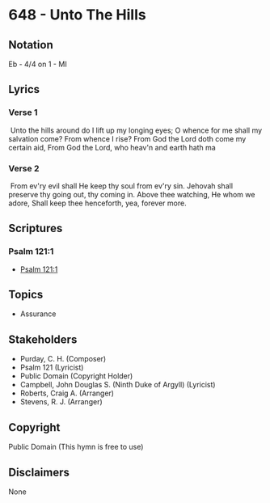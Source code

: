 # 648 - Unto The Hills

## Notation

Eb - 4/4 on 1 - MI

## Lyrics

### Verse 1

 Unto the hills around do I lift up my longing eyes; O whence for me shall my salvation come? From whence I rise? From God the Lord doth come my certain aid, From God the Lord, who heav'n and earth hath ma

### Verse 2

 From ev'ry evil shall He keep thy soul from ev'ry sin. Jehovah shall preserve thy going out, thy coming in. Above thee watching, He whom we adore, Shall keep thee henceforth, yea, forever more.


## Scriptures

### Psalm 121:1

- [Psalm 121:1](https://www.biblegateway.com/passage/?search=Psalm%20121%3A1)


## Topics

- Assurance

## Stakeholders

- Purday, C. H. (Composer)
- Psalm 121 (Lyricist)
- Public Domain (Copyright Holder)
- Campbell, John Douglas S. (Ninth Duke of Argyll) (Lyricist)
- Roberts, Craig A. (Arranger)
- Stevens, R. J. (Arranger)

## Copyright

Public Domain
(This hymn is free to use)

## Disclaimers

None

